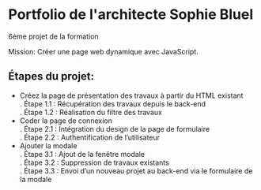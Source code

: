 # Portfolio de l'architecte Sophie Bluel

6ème projet de la formation

Mission: Créer une page web dynamique avec JavaScript.

<h2>Étapes du projet:</h2>

- Créez la page de présentation des travaux à partir du HTML existant<br>
  . Étape 1.1 : Récupération des travaux depuis le back-end<br>
  . Étape 1.2 : Réalisation du filtre des travaux
- Coder la page de connexion<br>
  . Étape 2.1 : Intégration du design de la page de formulaire<br>
  . Étape 2.2 : Authentification de l’utilisateur
- Ajouter la modale<br>
  . Étape 3.1 : Ajout de la fenêtre modale<br>
  . Étape 3.2 : Suppression de travaux existants<br>
  . Étape 3.3 : Envoi d’un nouveau projet au back-end via le formulaire de la modale
